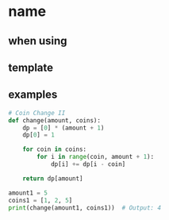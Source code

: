 # name


## when using


## template


## examples
```python
# Coin Change II
def change(amount, coins):
    dp = [0] * (amount + 1)
    dp[0] = 1

    for coin in coins:
        for i in range(coin, amount + 1):
            dp[i] += dp[i - coin]

    return dp[amount]

amount1 = 5
coins1 = [1, 2, 5]
print(change(amount1, coins1))  # Output: 4    
```

